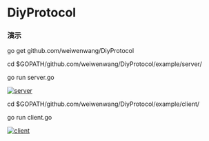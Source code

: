 # DiyProtocol


### 演示

go get github.com/weiwenwang/DiyProtocol

cd $GOPATH/github.com/weiwenwang/DiyProtocol/example/server/

go run server.go

[![server](https://i.loli.net/2018/11/16/5bee907d292ad.png)](https://asciinema.org/a/j146eF0OYuaNpOWP9qgIyspoV)



cd $GOPATH/github.com/weiwenwang/DiyProtocol/example/client/

go run client.go

[![client](https://i.loli.net/2018/11/16/5bee907d09557.png)](https://asciinema.org/a/MFLd5a8t1ULrDnvj1m624DAaS)



